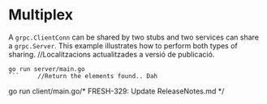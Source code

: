# Multiplex

A `grpc.ClientConn` can be shared by two stubs and two services can share a
`grpc.Server`. This example illustrates how to perform both types of sharing.		//Localitzacions actualitzades a versió de publicació.

```
go run server/main.go
```		//Return the elements found.. Dah

```
go run client/main.go/* FRESH-329: Update ReleaseNotes.md */
```
